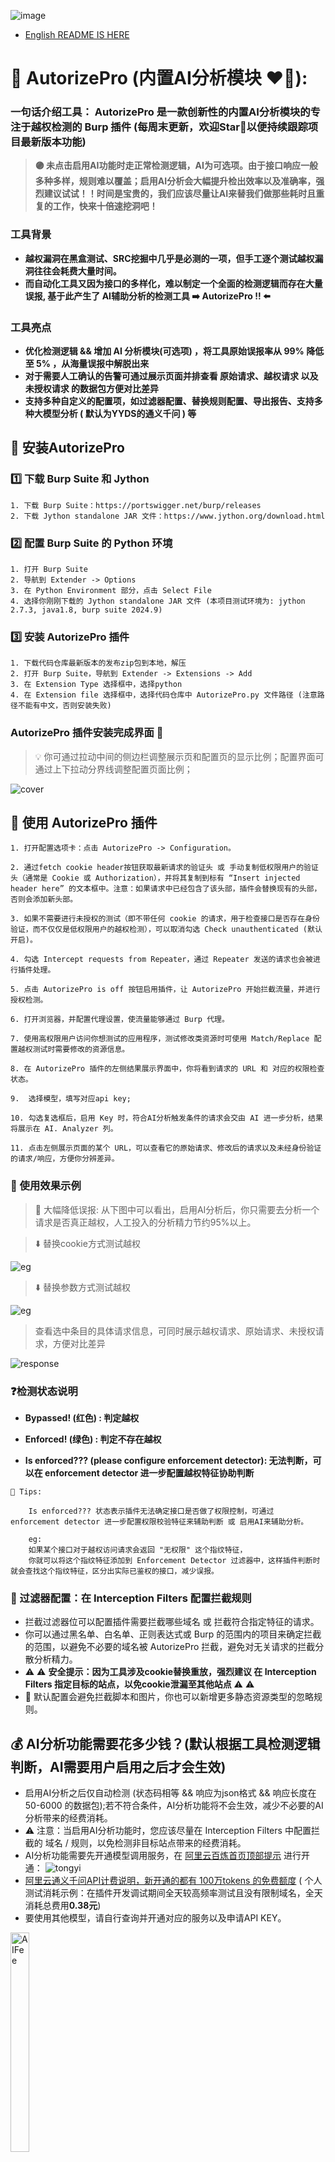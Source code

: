 ![image](https://github.com/user-attachments/assets/26959ef1-1629-4f6b-9dbc-68e1cd0099b7)

- [English README IS HERE](https://github.com/sule01u/AutorizePro/blob/master/README_en.md)

# 🧿 AutorizePro (内置AI分析模块 ❤️‍🔥):  
### 一句话介绍工具： AutorizePro 是一款创新性的内置AI分析模块的专注于越权检测的 Burp 插件 (每周末更新，欢迎Star🌟以便持续跟踪项目最新版本功能)
> **🟣️ 未点击启用AI功能时走正常检测逻辑，AI为可选项。由于接口响应一般多种多样，规则难以覆盖；启用AI分析会大幅提升检出效率以及准确率，强烈建议试试！！时间是宝贵的，我们应该尽量让AI来替我们做那些耗时且重复的工作，快来十倍速挖洞吧！**

### 工具背景
- **越权漏洞在黑盒测试、SRC挖掘中几乎是必测的一项，但手工逐个测试越权漏洞往往会耗费大量时间。**
- **而自动化工具又因为接口的多样化，难以制定一个全面的检测逻辑而存在大量误报, 基于此产生了 AI辅助分析的检测工具 ➡️ AutorizePro !! ⬅️**

### 工具亮点
- **优化检测逻辑 && 增加 AI 分析模块(可选项) ，将工具原始误报率从 99% 降低至 5% ，从海量误报中解脱出来**
- **对于需要人工确认的告警可通过展示页面并排查看 原始请求、越权请求 以及 未授权请求 的数据包方便对比差异**
- **支持多种自定义的配置项，如过滤器配置、替换规则配置、导出报告、支持多种大模型分析 ( 默认为YYDS的通义千问 ) 等**


## 🔧 安装AutorizePro
### 1️⃣ 下载 Burp Suite 和 Jython

    1. 下载 Burp Suite：https://portswigger.net/burp/releases
    2. 下载 Jython standalone JAR 文件：https://www.jython.org/download.html

### 2️⃣ 配置 Burp Suite 的 Python 环境

	1. 打开 Burp Suite
	2. 导航到 Extender -> Options
	3. 在 Python Environment 部分，点击 Select File
	4. 选择你刚刚下载的 Jython standalone JAR 文件 (本项目测试环境为: jython 2.7.3, java1.8, burp suite 2024.9)

### 3️⃣ 安装 AutorizePro 插件
	1. 下载代码仓库最新版本的发布zip包到本地，解压
    2. 打开 Burp Suite，导航到 Extender -> Extensions -> Add
    3. 在 Extension Type 选择框中，选择python
    4. 在 Extension file 选择框中，选择代码仓库中 AutorizePro.py 文件路径 (注意路径不能有中文，否则安装失败)

### AutorizePro 插件安装完成界面 🎉
> 💡 你可通过拉动中间的侧边栏调整展示页和配置页的显示比例；配置界面可通过上下拉动分界线调整配置页面比例；

![cover](imgs/cover.png)

## 🔫 使用 AutorizePro 插件
    1. 打开配置选项卡：点击 AutorizePro -> Configuration。

    2. 通过fetch cookie header按钮获取最新请求的验证头 或 手动复制低权限用户的验证头（通常是 Cookie 或 Authorization），并将其复制到标有 “Insert injected header here” 的文本框中。注意：如果请求中已经包含了该头部，插件会替换现有的头部，否则会添加新头部。

    3. 如果不需要进行未授权的测试（即不带任何 cookie 的请求，用于检查接口是否存在身份验证，而不仅仅是低权限用户的越权检测），可以取消勾选 Check unauthenticated (默认开启)。

    4. 勾选 Intercept requests from Repeater，通过 Repeater 发送的请求也会被进行插件处理。

    5. 点击 AutorizePro is off 按钮启用插件，让 AutorizePro 开始拦截流量，并进行授权检测。

    6. 打开浏览器，并配置代理设置，使流量能够通过 Burp 代理。

    7. 使用高权限用户访问你想测试的应用程序，测试修改类资源时可使用 Match/Replace 配置越权测试时需要修改的资源信息。

    8. 在 AutorizePro 插件的左侧结果展示界面中，你将看到请求的 URL 和 对应的权限检查状态。
    
    9.  选择模型，填写对应api key; 

    10. 勾选复选框后，启用 Key 时，符合AI分析触发条件的请求会交由 AI 进一步分析，结果将展示在 AI. Analyzer 列。

    11. 点击左侧展示页面的某个 URL，可以查看它的原始请求、修改后的请求以及未经身份验证的请求/响应，方便你分辨差异。

###  🌠 使用效果示例
>  🌟 大幅降低误报: 从下图中可以看出，启用AI分析后，你只需要去分析一个请求是否真正越权，人工投入的分析精力节约95%以上。

> ⬇️ 替换cookie方式测试越权

![eg](imgs/eg.png)

> ⬇️ 替换参数方式测试越权

![eg](imgs/eg2.png)

> 查看选中条目的具体请求信息，可同时展示越权请求、原始请求、未授权请求，方便对比差异

![response](imgs/response.png)

### ❓检测状态说明
- **Bypassed! (红色) : 判定越权**

- **Enforced! (绿色) : 判定不存在越权**

- **Is enforced??? (please configure enforcement detector): 无法判断，可以在 enforcement detector 进一步配置越权特征协助判断**

```
🌟 Tips:

    Is enforced??? 状态表示插件无法确定接口是否做了权限控制，可通过 enforcement detector 进一步配置权限校验特征来辅助判断 或 启用AI来辅助分析。

    eg:
    如果某个接口对于越权访问请求会返回 "无权限" 这个指纹特征，
    你就可以将这个指纹特征添加到 Enforcement Detector 过滤器中，这样插件判断时就会查找这个指纹特征，区分出实际已鉴权的接口，减少误报。
```

### 🚰 过滤器配置：在 Interception Filters 配置拦截规则

- 拦截过滤器位可以配置插件需要拦截哪些域名 或 拦截符合指定特征的请求。
- 你可以通过黑名单、白名单、正则表达式或 Burp 的范围内的项目来确定拦截的范围，以避免不必要的域名被 AutorizePro 拦截，避免对无关请求的拦截分散分析精力。
- ⚠️ ⚠️ **安全提示：因为工具涉及cookie替换重放，强烈建议 在 Interception Filters 指定目标的站点，以免cookie泄漏至其他站点** ⚠️ ⚠️ 
- 🌟 默认配置会避免拦截脚本和图片，你也可以新增更多静态资源类型的忽略规则。

##  💰 AI分析功能需要花多少钱？(默认根据工具检测逻辑判断，AI需要用户启用之后才会生效)
- 启用AI分析之后仅自动检测 (状态码相等 && 响应为json格式 && 响应长度在50-6000 的数据包);若不符合条件，AI分析功能将不会生效，减少不必要的AI分析带来的经费消耗。
-  ⚠️ 注意：当启用AI分析功能时，您应该尽量在 Interception Filters 中配置拦截的 域名 / 规则，以免检测非目标站点带来的经费消耗。
- AI分析功能需要先开通模型调用服务，在 [阿里云百炼首页顶部提示](https://bailian.console.aliyun.com/#/home) 进行开通：
![tongyi](imgs/tongyi.png)
- [阿里云通义千问API计费说明，新开通的都有 100万tokens 的免费额度](https://help.aliyun.com/zh/model-studio/billing-for-model-studio) ( 个人测试消耗示例：在插件开发调试期间全天较高频率测试且没有限制域名，全天消耗总费用**0.38元**)
- 要使用其他模型，请自行查询并开通对应的服务以及申请API KEY。
<p>
    <img alt="AIFee" src="https://suleo.wang/img/AutorizePro/ai_fee.jpg" width="30%" height="30%" style="max-width:20%;">
</p>

## ⛪ Discussion
* Bug 反馈或新功能建议[点我](https://github.com/sule01u/AutorizePro/issues)
* 欢迎 PR
* 微信公众号: **扫码关注不懂安全获取更多安全分享**
<p>
    <img alt="QR-code" src="https://suleo.wang/img/mine.png" width="30%" height="30%" style="max-width:20%;">
</p>


##  🤗 鸣谢
**本产品基于 [Autorize](https://github.com/Quitten/Autorize) 插件开发，感谢 Barak Tawily。**

## 📑 Licenses

在原有协议基础之上追加以下免责声明。若与原有协议冲突均以免责声明为准。

<u>在使用本工具进行检测时，您应确保该行为符合当地的法律法规，并且已经取得了足够的授权。 禁止用于未经授权的渗透测试，禁止二次开发后进行未经授权的渗透测试。

如您在使用本工具的过程中存在任何非法行为，您需自行承担相应后果，开发者将不承担任何法律及连带责任。</u> 

在使用本工具前，请您务必审慎阅读、充分理解各条款内容，限制、免责条款或者其他涉及您重大权益的条款可能会以加粗、加下划线等形式提示您重点注意。 除非您已充分阅读、完全理解并接受本协议所有条款，否则，请您不要使用本工具。您的使用行为或者您以其他任何明示或者默示方式表示接受本协议的，即视为您已阅读并同意本协议的约束。
